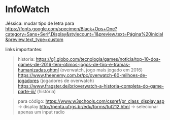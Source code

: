 # InfoWatch
 
Jéssica:
mudar tipo de letra para 
https://fonts.google.com/specimen/Black+Ops+One?category=Sans+Serif,Display&stylecount=1&preview.text=Página%20inicial&preview.text_type=custom




links importantes:

>historia:
https://g1.globo.com/tecnologia/games/noticia/top-10-dos-games-de-2016-tem-otimos-jogos-de-tiro-e-tramas-humanizadas.ghtml (overwatch, jogo mais jogado em 2016)
https://www.theenemy.com.br/pc/overwatch-60-milhoes-de-jogadores (jogadores de overwatch)
https://www.fragster.de/br/overwatch-a-historia-completa-do-game-parte-iii/ (história)

>para código:
https://www.w3schools.com/cssref/pr_class_display.asp -> display
http://penta.ufrgs.br/edu/forms/tut212.html -> selecionar apenas um input radio


